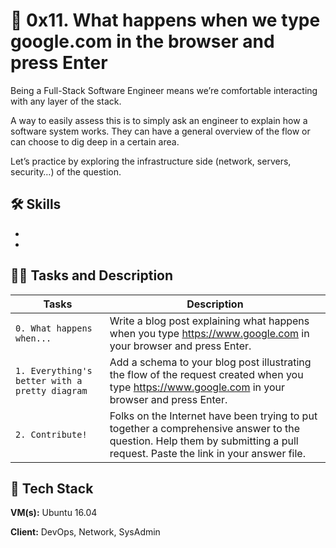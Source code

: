 
# 🦾 0x11. What happens when we type google.com in the browser and press Enter

Being a Full-Stack Software Engineer means we’re comfortable interacting with any layer of the stack.

A way to easily assess this is to simply ask an engineer to explain how a software system works. They can have a general overview of the flow or can choose to dig deep in a certain area.

Let’s practice by exploring the infrastructure side (network, servers, security…) of the question.

## 🛠 Skills
-
- 

## 👨‍💻 Tasks and Description
| Tasks             | Description                                                                |
| ----------------- | ------------------------------------------------------------------ |
| `0. What happens when...` | Write a blog post explaining what happens when you type https://www.google.com in your browser and press Enter. |
| `1. Everything's better with a pretty diagram`| Add a schema to your blog post illustrating the flow of the request created when you type https://www.google.com in your browser and press Enter. |
| `2. Contribute!` | Folks on the Internet have been trying to put together a comprehensive answer to the question. Help them by submitting a pull request. Paste the link in your answer file. |

## 🚀 Tech Stack

**VM(s):** Ubuntu 16.04

**Client:** DevOps, Network, SysAdmin
